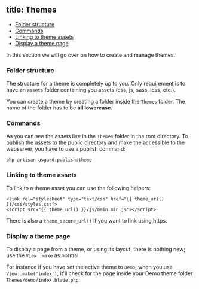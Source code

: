 title: Themes
-------

- [Folder structure](#folder-structure)
- [Commands](#commands)
- [Linking to theme assets](#linking-to-theme-assets)
- [Display a theme page](#display-a-theme-page)

In this section we will go over on how to create and manage themes.

### <a name="folder-structure" class="anchor" href="#folder-structure"></a> Folder structure

The structure for a theme is completely up to you. Only requirement is to have an `assets` folder containing you assets (css, js, sass, less, etc.).

You can create a theme by creating a folder inside the `Themes` folder. The name of the folder has to be **all lowercase**.

### <a name="commands" class="anchor" href="#commands"></a> Commands

As you can see the assets live in the `Themes` folder in the root directory. To publish the assets to the public directory and make the accessible to the webserver, you have to use a publish command:

``` .language-bash
php artisan asgard:publish:theme
```


### <a name="linking-to-theme-assets" class="anchor" href="#linking-to-theme-assets"></a> Linking to theme assets

To link to a theme asset you can use the following helpers:

``` .language-markup
<link rel="stylesheet" type="text/css" href="{{ theme_url() }}/css/styles.css">
<script src="{{ theme_url() }}/js/main.min.js"></script>
```

There is also a `theme_secure_url()` if you want to link using https.

### <a name="display-a-theme-page" class="anchor" href="#display-a-theme-page"></a> Display a theme page

To display a page from a theme, or using its layout, there is nothing new; use the `View::make` as normal.

For instance if you have set the active theme to `Demo`, when you use `View::make('index')`, it'll check for the page inside your Demo theme folder `Themes/demo/index.blade.php`.
